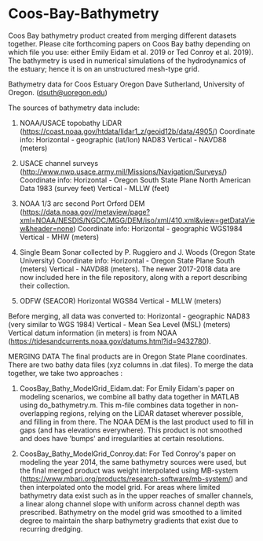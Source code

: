 # Coos-Bay-Bathymetry
Coos Bay bathymetry product created from merging different datasets together. Please cite forthcoming papers on Coos Bay bathy depending on which file you use: either Emily Eidam et al. 2019 or Ted Conroy et al. 2019). The bathymetry is used in numerical simulations of the hydrodynamics of the estuary; hence it is on an unstructured mesh-type grid. 

Bathymetry data for Coos Estuary Oregon
Dave Sutherland, University of Oregon. (dsuth@uoregon.edu)

The sources of bathymetry data include:

1. NOAA/USACE topobathy LiDAR (https://coast.noaa.gov/htdata/lidar1_z/geoid12b/data/4905/)
Coordinate info: Horizontal - geographic (lat/lon) NAD83 Vertical - NAVD88 (meters)

2. USACE channel surveys (http://www.nwp.usace.army.mil/Missions/Navigation/Surveys/)
Coordinate info: Horizontal - Oregon South State Plane North American Data 1983 (survey feet) Vertical - MLLW (feet)

3. NOAA 1/3 arc second Port Orford DEM (https://data.noaa.gov//metaview/page?xml=NOAA/NESDIS/NGDC/MGG/DEM/iso/xml/410.xml&view=getDataView&header=none)
Coordinate info: Horizontal - geographic WGS1984 Vertical - MHW (meters)

4. Single Beam Sonar collected by P. Ruggiero and J. Woods (Oregon State University)
Coordinate info: Horizontal - Oregon State Plane South (meters) Vertical - NAVD88 (meters). The newer 2017-2018 data are now included here in the file repository, along with a report describing their collection.  

5. ODFW (SEACOR) Horizontal WGS84
Vertical - MLLW (meters)

Before merging, all data was converted to:
Horizontal - geographic NAD83 (very similar to WGS 1984)
Vertical - Mean Sea Level (MSL) (meters) 
Vertical datum information (in meters) is from NOAA (https://tidesandcurrents.noaa.gov/datums.html?id=9432780).

MERGING DATA
The final products are in Oregon State Plane coordinates. There are two bathy data files (xyz columns in .dat files). To merge the data together, we take two approaches :
1) CoosBay_Bathy_ModelGrid_Eidam.dat: For Emily Eidam's paper on modeling scenarios, we combine all bathy data together in MATLAB using do_bathymetry.m. This m-file combines data together in non-overlapping regions, relying on the LiDAR dataset wherever possible, and filling in from there. The NOAA DEM is the last product used to fill in gaps (and has elevations everywhere). This product is not smoothed and does have 'bumps' and irregularities at certain resolutions. 

2) CoosBay_Bathy_ModelGrid_Conroy.dat: For Ted Conroy's paper on modeling the year 2014, the same bathymetry sources were used, but the final merged product was weight interpolated using MB-system (https://www.mbari.org/products/research-software/mb-system/) and then interpolated onto the model grid. For areas where limited bathymetry data exist such as in the upper reaches of smaller channels, a linear along channel slope with uniform across channel depth was prescribed. Bathymetry on the model grid was smoothed to a limited degree to maintain the sharp bathymetry gradients that exist due to recurring dredging. 
